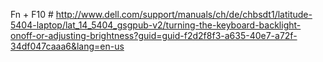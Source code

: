 Fn + F10 # http://www.dell.com/support/manuals/ch/de/chbsdt1/latitude-5404-laptop/lat_14_5404_gsgpub-v2/turning-the-keyboard-backlight-onoff-or-adjusting-brightness?guid=guid-f2d2f8f3-a635-40e7-a72f-34df047caaa6&lang=en-us
